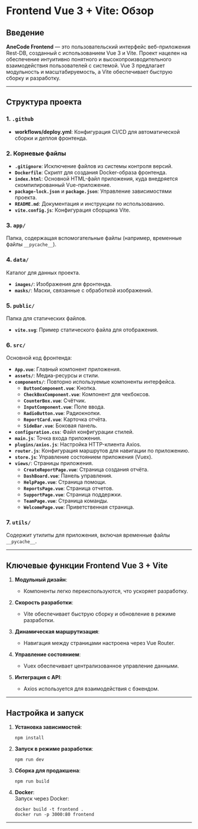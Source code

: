 # Frontend Vue 3 + Vite: Обзор

## Введение

**AneCode Frontend** — это пользовательский интерфейс веб-приложения Rest-DB, созданный с использованием Vue 3 и Vite. Проект нацелен на обеспечение интуитивно понятного и высокопроизводительного взаимодействия пользователей с системой. Vue 3 предлагает модульность и масштабируемость, а Vite обеспечивает быструю сборку и разработку.

---

## Структура проекта

### 1. **`.github`**
- **workflows/deploy.yml**: Конфигурация CI/CD для автоматической сборки и деплоя фронтенда.

### 2. **Корневые файлы**
- **`.gitignore`**: Исключение файлов из системы контроля версий.
- **`Dockerfile`**: Скрипт для создания Docker-образа фронтенда.
- **`index.html`**: Основной HTML-файл приложения, куда внедряется скомпилированный Vue-приложение.
- **`package-lock.json`** и **`package.json`**: Управление зависимостями проекта.
- **`README.md`**: Документация и инструкции по использованию.
- **`vite.config.js`**: Конфигурация сборщика Vite.

### 3. **`app/`**
Папка, содержащая вспомогательные файлы (например, временные файлы `__pycache__`).

### 4. **`data/`**
Каталог для данных проекта.
- **`images/`**: Изображения для фронтенда.
- **`masks/`**: Маски, связанные с обработкой изображений.

### 5. **`public/`**
Папка для статических файлов.
- **`vite.svg`**: Пример статического файла для отображения.

### 6. **`src/`**
Основной код фронтенда:
- **`App.vue`**: Главный компонент приложения.
- **`assets/`**: Медиа-ресурсы и стили.
- **`components/`**: Повторно используемые компоненты интерфейса.
  - **`ButtonComponent.vue`**: Кнопка.
  - **`CheckBoxComponent.vue`**: Компонент для чекбоксов.
  - **`CounterBox.vue`**: Счётчик.
  - **`InputComponent.vue`**: Поле ввода.
  - **`RadioButton.vue`**: Радиокнопки.
  - **`ReportCard.vue`**: Карточка отчёта.
  - **`SideBar.vue`**: Боковая панель.
- **`configuration.css`**: Файл конфигурации стилей.
- **`main.js`**: Точка входа приложения.
- **`plugins/axios.js`**: Настройка HTTP-клиента Axios.
- **`router.js`**: Конфигурация маршрутов для навигации по приложению.
- **`store.js`**: Управление состоянием приложения (Vuex).
- **`views/`**: Страницы приложения.
  - **`CreateReportPage.vue`**: Страница создания отчёта.
  - **`DashBoard.vue`**: Панель управления.
  - **`HelpPage.vue`**: Страница помощи.
  - **`ReportsPage.vue`**: Страница отчетов.
  - **`SupportPage.vue`**: Страница поддержки.
  - **`TeamPage.vue`**: Страница команды.
  - **`WelcomePage.vue`**: Приветственная страница.

### 7. **`utils/`**
Содержит утилиты для приложения, включая временные файлы `__pycache__`.

---

## Ключевые функции Frontend Vue 3 + Vite

1. **Модульный дизайн**:  
   - Компоненты легко переиспользуются, что ускоряет разработку.
   
2. **Скорость разработки**:  
   - Vite обеспечивает быструю сборку и обновление в режиме разработки.

3. **Динамическая маршрутизация**:  
   - Навигация между страницами настроена через Vue Router.

4. **Управление состоянием**:  
   - Vuex обеспечивает централизованное управление данными.

5. **Интеграция с API**:  
   - Axios используется для взаимодействия с бэкендом.

---

## Настройка и запуск

1. **Установка зависимостей**:  
   ```
   npm install
   ```

2. **Запуск в режиме разработки**:  
   ```
   npm run dev
   ```

3. **Сборка для продакшена**:  
   ```
   npm run build
   ```

4. **Docker**:  
   Запуск через Docker:
   ```
   docker build -t frontend . 
   docker run -p 3000:80 frontend
   ```

---


